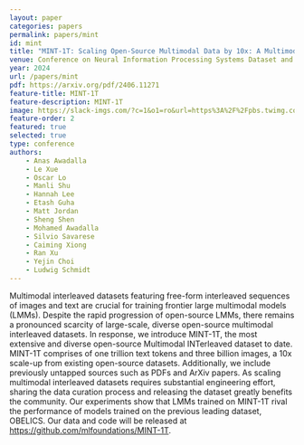 ```yaml
---
layout: paper
categories: papers
permalink: papers/mint
id: mint
title: "MINT-1T: Scaling Open-Source Multimodal Data by 10x: A Multimodal Dataset with One Trillion Tokens"
venue: Conference on Neural Information Processing Systems Dataset and Benchmarks Track
year: 2024
url: /papers/mint
pdf: https://arxiv.org/pdf/2406.11271
feature-title: MINT-1T
feature-description: MINT-1T
image: https://slack-imgs.com/?c=1&o1=ro&url=https%3A%2F%2Fpbs.twimg.com%2Fmedia%2FGQU1_KIXoAAYurX.jpg%3Alarge
feature-order: 2
featured: true
selected: true
type: conference
authors:
    - Anas Awadalla
    - Le Xue
    - Oscar Lo
    - Manli Shu
    - Hannah Lee
    - Etash Guha
    - Matt Jordan
    - Sheng Shen
    - Mohamed Awadalla
    - Silvio Savarese
    - Caiming Xiong
    - Ran Xu
    - Yejin Choi
    - Ludwig Schmidt
---
```

Multimodal interleaved datasets featuring free-form interleaved sequences of images and text are crucial for training frontier large multimodal models (LMMs). Despite the rapid progression of open-source LMMs, there remains a pronounced scarcity of large-scale, diverse open-source multimodal interleaved datasets. In response, we introduce MINT-1T, the most extensive and diverse open-source Multimodal INTerleaved dataset to date. MINT-1T comprises of one trillion text tokens and three billion images, a 10x scale-up from existing open-source datasets. Additionally, we include previously untapped sources such as PDFs and ArXiv papers. As scaling multimodal interleaved datasets requires substantial engineering effort, sharing the data curation process and releasing the dataset greatly benefits the community. Our experiments show that LMMs trained on MINT-1T rival the performance of models trained on the previous leading dataset, OBELICS. Our data and code will be released at https://github.com/mlfoundations/MINT-1T.